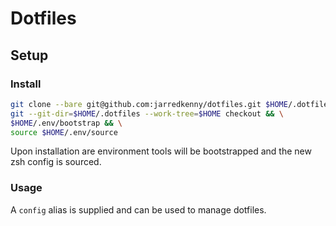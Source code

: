 # Dotfiles

## Setup

### Install

```bash
git clone --bare git@github.com:jarredkenny/dotfiles.git $HOME/.dotfiles && \
git --git-dir=$HOME/.dotfiles --work-tree=$HOME checkout && \
$HOME/.env/bootstrap && \
source $HOME/.env/source
```

Upon installation are environment tools will be bootstrapped and the new zsh config is sourced.

### Usage

A `config` alias is supplied and can be used to manage dotfiles.

